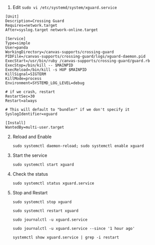 1) Edit `sudo vi /etc/systemd/system/xguard.service`

```
[Unit]
Description=Crossing Guard
Requires=network.target
After=syslog.target network-online.target

[Service]
Type=simple
User=panda
WorkingDirectory=/canvas-supports/crossing-guard
PIDFile=/canvas-supports/crossing-guard/logs/xguard-daemon.pid
ExecStart=/usr/bin/ruby /canvas-supports/crossing-guard/guard.rb
ExecStop=/bin/kill -- $MAINPID
ExecReload=/bin/kill -s HUP $MAINPID
KillSignal=SIGTERM
KillMode=process
Environment=SYSTEMD_LOG_LEVEL=debug

# if we crash, restart
RestartSec=30
Restart=always

# This will default to "bundler" if we don't specify it
SyslogIdentifier=xguard

[Install]
WantedBy=multi-user.target
```


2) Reload and Enable

	`sudo systemctl daemon-reload; sudo systemctl enable xguard`

3) Start the service

	`sudo systemctl start xguard`

4) Check the status

	`sudo systemctl status xguard.service`

5) Stop and Restart

	`sudo systemctl stop xguard`

	`sudo systemctl restart xguard`

	`sudo journalctl -u xguard.service`

	`sudo journalctl -u xguard.service --since '1 hour ago'`
	
	`systemctl show xguard.service | grep -i restart`


